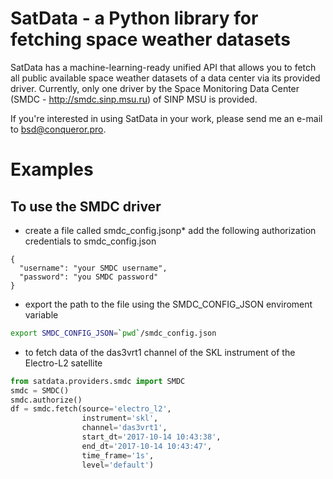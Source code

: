 # SatData - a Python library for fetching space weather datasets

SatData has a machine-learning-ready unified API that allows you to fetch all public available space weather datasets
of a data center via its provided driver.
Currently, only one driver by the Space Monitoring Data Center (SMDC - http://smdc.sinp.msu.ru) of SINP MSU is provided.

If you're interested in using SatData in your work, please send me an e-mail to bsd@conqueror.pro.

# Examples

## To use the SMDC driver

* create a file called smdc_config.jsonp* add the following authorization credentials to smdc_config.json
```
{
  "username": "your SMDC username",
  "password": "you SMDC password"
}
```
* export the path to the file using the SMDC_CONFIG_JSON enviroment variable
```bash
export SMDC_CONFIG_JSON=`pwd`/smdc_config.json
```
* to fetch data of the das3vrt1 channel of the SKL instrument of the Electro-L2 satellite
```Python
from satdata.providers.smdc import SMDC
smdc = SMDC()
smdc.authorize()
df = smdc.fetch(source='electro_l2',
                instrument='skl',
                channel='das3vrt1',
                start_dt='2017-10-14 10:43:38',
                end_dt='2017-10-14 10:43:47',
                time_frame='1s',
                level='default')
```

